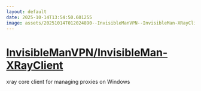 ```yaml
---
layout: default
date: 2025-10-14T13:54:50.601255
image: assets/20251014T012024890--InvisibleManVPN--InvisibleMan-XRayClient--20251014T013657746--cropped.png
---
```


# [InvisibleManVPN/InvisibleMan-XRayClient](https://github.com/InvisibleManVPN/InvisibleMan-XRayClient)

xray core client for managing proxies on Windows
